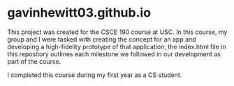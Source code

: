# gavinhewitt03.github.io

This project was created for the CSCE 190 course at USC. In this course, my group and I were tasked with creating the concept for an app and developing a high-fidelity prototype of that application; the index.html file in this repository outlines each milestone we followed in our development as part of the course.

I completed this course during my first year as a CS student.
